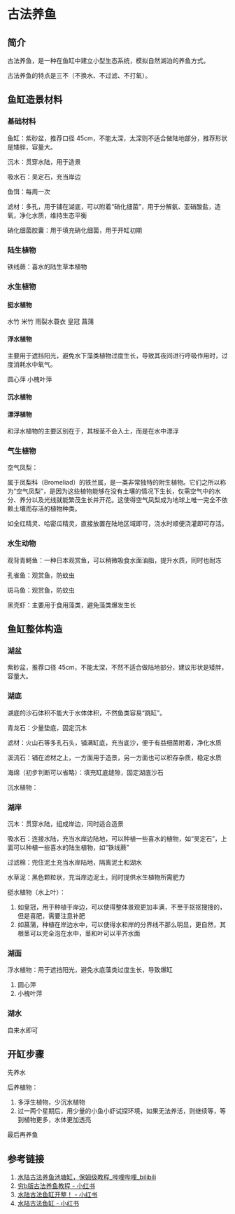 # 古法养鱼


## 简介

古法养鱼，是一种在鱼缸中建立小型生态系统，模拟自然湖泊的养鱼方式。

古法养鱼的特点是三不（不换水、不过滤、不打氧）。

## 鱼缸造景材料


### 基础材料

鱼缸：紫砂盆，推荐口径 45cm，不能太深，太深则不适合做陆地部分，推荐形状是矮胖，容量大。

沉木：贯穿水陆，用于造景

吸水石：吴定石，充当岸边

鱼饵：每周一次

滤材：多孔，用于铺在湖底，可以附着“硝化细菌”，用于分解氨、亚硝酸盐，造氧，净化水质，维持生态平衡

硝化细菌胶囊：用于填充硝化细菌，用于开缸初期

### 陆生植物

铁线蕨：喜水的陆生草本植物

### 水生植物

#### 挺水植物

水竹
米竹
雨裂水蓑衣
皇冠
菖蒲

#### 浮水植物

主要用于遮挡阳光，避免水下藻类植物过度生长，导致其夜间进行呼吸作用时，过度消耗水中氧气。

圆心萍
小槐叶萍

#### 沉水植物


#### 漂浮植物

和浮水植物的主要区别在于，其根茎不会入土，而是在水中漂浮

### 气生植物

空气凤梨：

属于凤梨科（Bromeliad）的铁兰属，是一类非常独特的附生植物。它们之所以称为“空气凤梨”，是因为这些植物能够在没有土壤的情况下生长，仅需空气中的水分、养分以及光线就能繁茂生长并开花。这使得空气凤梨成为地球上唯一完全不依赖土壤而存活的植物种类。

如全红精灵、哈密瓜精灵，直接放置在陆地区域即可，浇水时顺便浇灌即可存活。

### 水生动物

观背青鳉鱼：一种日本观赏鱼，可以稍微吸食水面油脂，提升水质，同时也耐冻

孔雀鱼：观赏鱼，防蚊虫

斑马鱼：观赏鱼，防蚊虫

黑壳虾：主要用于食用藻类，避免藻类爆发生长

## 鱼缸整体构造

### 湖盆

紫砂盆，推荐口径 45cm，不能太深，不然不适合做陆地部分，建议形状是矮胖，容量大。

### 湖底

湖底的沙石体积不能大于水体体积，不然鱼类容易“跳缸”。

青龙石：少量垫底，固定沉木

滤材：火山石等多孔石头，铺满缸底，充当底沙，便于有益细菌附着，净化水质

溪流石：铺在滤材之上，一方面用于造景，另一方面也可以积存杂质，稳定水质

海绵（初步判断可以省略）：填充缸底缝隙，固定湖底沙石

沉水植物：

### 湖岸

沉木：贯穿水陆，组成岸边，同时适合造景

吸水石：连接水陆，充当水岸边陆地，可以种植一些喜水的植物，如“吴定石”，上面可以种植一些喜水的陆生植物，如“铁线蕨”

过滤棉：兜住泥土充当水岸陆地，隔离泥土和湖水

水草泥：黑色颗粒状，充当岸边泥土，同时提供水生植物所需肥力

挺水植物（水上叶）：
1. 如皇冠，用于种植于岸边，可以使得整体景观更加丰满，不至于抠抠搜搜的，但是喜肥，需要注意补肥
2. 如菖蒲，种植在岸边水中，可以使得水和岸的分界线不那么明显，更自然，其根茎可以完全泡在水中，茎和叶可以平齐水面

### 湖面

浮水植物：用于遮挡阳光，避免水底藻类过度生长，导致爆缸
1. 圆心萍
2. 小槐叶萍

### 湖水

自来水即可


## 开缸步骤

先养水

后养植物：
1. 多浮生植物，少沉水植物
2. 过一两个星期后，用少量的小鱼小虾试探环境，如果无法养活，则继续等，等到植物更多，水体更加透亮

最后再养鱼

## 参考链接

1. [水陆古法养鱼池塘缸，保姆级教程\_哔哩哔哩\_bilibili](https://www.bilibili.com/video/BV1Bg4y1K7yC/)
2. [穷b版古法养鱼教程 - 小红书](https://www.xiaohongshu.com/explore/64c0cf1b000000000c0374a9)
4. [水陆古法鱼缸开整！ - 小红书](https://www.xiaohongshu.com/explore/64a2d05a0000000016026faf)
5. [水陆古法鱼缸 - 小红书](https://www.xiaohongshu.com/explore/64a97766000000001e01a0ce)